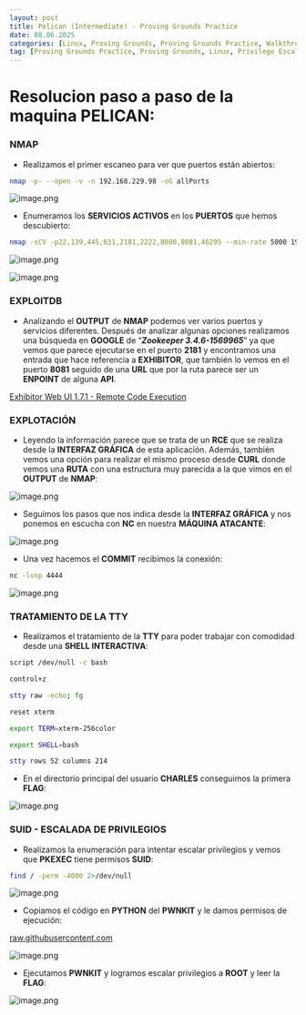 ```yaml
---
layout: post
title: Pelican (Intermediate) - Proving Grounds Practice
date: 08.06.2025
categories: [Linux, Proving Grounds, Proving Grounds Practice, Walkthrough, OSCP, Tutorial]
tag: [Proving Grounds Practice, Proving Grounds, Linux, Privilege Escalation, PKEXEC, PWNKIT, Zookeeper 3.4.6-1569965, Zookeeper, Exhibitor, SUID, Intermediate]
---
```


 
# Resolucion paso a paso de la maquina PELICAN:
     

### **NMAP**

- Realizamos el primer escaneo para ver que puertos están abiertos:

```bash
nmap -p- --open -v -n 192.168.229.98 -oG allPorts
```

![image.png](/assets/img/post-img/Pelican/image.png)
  


- Enumeramos los **SERVICIOS ACTIVOS** en los **PUERTOS** que hemos descubierto:

```bash
nmap -sCV -p22,139,445,631,2181,2222,8080,8081,46295 --min-rate 5000 192.168.229.98 -oN targeted
```

![image.png](/assets/img/post-img/Pelican/image%201.png)

![image.png](/assets/img/post-img/Pelican/image%202.png)
  


### EXPLOITDB

- Analizando el **OUTPUT** de **NMAP** podemos ver varios puertos y servicios diferentes. Después de analizar algunas opciones realizamos una búsqueda en **GOOGLE** de “***Zookeeper 3.4.6-1569965***” ya que vemos que parece ejecutarse en el puerto **2181** y encontramos una entrada que hace referencia a **EXHIBITOR**, que también lo vemos en el puerto **8081** seguido de una **URL** que por la ruta parece ser un **ENPOINT** de alguna **API**.
  


[Exhibitor Web UI 1.7.1 - Remote Code Execution](https://www.exploit-db.com/exploits/48654)
  


### EXPLOTACIÓN

- Leyendo la información parece que se trata de un **RCE** que se realiza desde la **INTERFAZ GRÁFICA** de esta aplicación. Además, también vemos una opción para realizar el mismo proceso desde **CURL** donde vemos una **RUTA** con una estructura muy parecida a la que vimos en el **OUTPUT** de **NMAP**:

![image.png](/assets/img/post-img/Pelican/image%203.png)
  


- Seguimos los pasos que nos indica desde la **INTERFAZ GRÁFICA** y nos ponemos en escucha con **NC** en nuestra **MÁQUINA ATACANTE**:

![image.png](/assets/img/post-img/Pelican/image%204.png)
  


- Una vez hacemos el **COMMIT** recibimos la conexión:

```bash
nc -lvnp 4444
```

![image.png](/assets/img/post-img/Pelican/image%205.png)
  


### TRATAMIENTO DE LA TTY

- Realizamos el tratamiento de la **TTY** para poder trabajar con comodidad desde una **SHELL INTERACTIVA**:

```bash
script /dev/null -c bash

control+z

stty raw -echo; fg

reset xterm

export TERM=xterm-256color

export SHELL=bash

stty rows 52 columns 214 
```
  


- En el directorio principal del usuario **CHARLES** conseguimos la primera **FLAG**:

![image.png](/assets/img/post-img/Pelican/image%206.png)
  


### SUID - ESCALADA DE PRIVILEGIOS

- Realizamos la enumeración para intentar escalar privilegios y vemos que **PKEXEC** tiene permisos **SUID**:

```bash
find / -perm -4000 2>/dev/null
```

![image.png](/assets/img/post-img/Pelican/image%207.png)
  


- Copiamos el código en **PYTHON** del **PWNKIT** y le damos permisos de ejecución:

[raw.githubusercontent.com](https://raw.githubusercontent.com/Almorabea/pkexec-exploit/refs/heads/main/CVE-2021-4034.py)

![image.png](/assets/img/post-img/Pelican/image%208.png)
  


- Ejecutamos **PWNKIT** y logramos escalar privilegios a **ROOT** y leer la **FLAG**:

![image.png](/assets/img/post-img/Pelican/image%209.png)